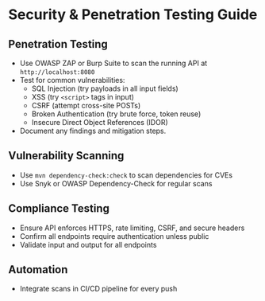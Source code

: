 # Security & Penetration Testing Guide

## Penetration Testing
- Use OWASP ZAP or Burp Suite to scan the running API at `http://localhost:8080`
- Test for common vulnerabilities:
  - SQL Injection (try payloads in all input fields)
  - XSS (try `<script>` tags in input)
  - CSRF (attempt cross-site POSTs)
  - Broken Authentication (try brute force, token reuse)
  - Insecure Direct Object References (IDOR)
- Document any findings and mitigation steps.

## Vulnerability Scanning
- Use `mvn dependency-check:check` to scan dependencies for CVEs
- Use Snyk or OWASP Dependency-Check for regular scans

## Compliance Testing
- Ensure API enforces HTTPS, rate limiting, CSRF, and secure headers
- Confirm all endpoints require authentication unless public
- Validate input and output for all endpoints

## Automation
- Integrate scans in CI/CD pipeline for every push
